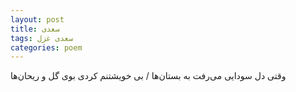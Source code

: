 ```yaml
---
layout: post
title: سعدی
tags: سعدی غزل
categories: poem
---
```


وقتی دل سودایی می‌رفت به بستان‌ها / بی خویشتنم کردی بوی گل و ریحان‌ها
